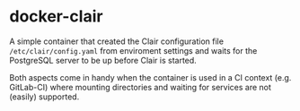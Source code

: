 # docker-clair

A simple container that created the Clair configuration file `/etc/clair/config.yaml` from
enviroment settings and waits for the PostgreSQL server to be up before Clair is started.

Both aspects come in handy when the container is used in a CI context (e.g. GitLab-CI) where
mounting directories and waiting for services are not (easily) supported.
